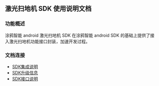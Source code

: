 ## 激光扫地机 SDK 使用说明文档

### 功能概述

涂鸦智能 android 激光扫地机 SDK 在涂鸦智能 android SDK 的基础上提供了接入激光扫地机功能接口封装，加速开发过程。


### 文档连接
- [SDK集成说明](./Docs/SDK集成说明.md)
- [SDK升级信息](./Docs/SDK升级信息.md)
- [SDK接口说明](./Docs/SDK全量数据接口文档.md)

